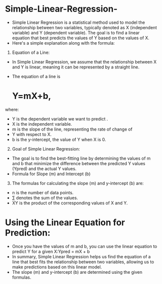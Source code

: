 # Simple-Linear-Regression-

- Simple Linear Regression is a statistical method used to model the relationship between two variables, typically denoted as 
X (independent variable) and Y (dependent variable). The goal is to find a linear equation that best predicts the values of Y based on the values of X.
- Here's a simple explanation along with the formula:
1. Equation of a Line:
- In Simple Linear Regression, we assume that the relationship between X and 
Y is linear, meaning it can be represented by a straight line.
- The equation of a line is 

   # Y=mX+b,

where:
* Y is the dependent variable we want to predict
.
* X is the independent variable.
* m is the slope of the line, representing the rate of change of 
* Y with respect to X.
* b is the y-intercept, the value of Y when X is 0.
2. Goal of Simple Linear Regression:

* The goal is to find the best-fitting line by determining the values of m and b that minimize the difference between the predicted Y values (Ypred) and the actual Y values.
* Formula for Slope (m) and Intercept (b)

3. The formulas for calculating the slope (m) and y-intercept (b) are:
- n is the number of data points.
- ∑ denotes the sum of the values.
- XY is the product of the corresponding values of X and Y.

# Using the Linear Equation for Prediction:
- Once you have the values of m and b, you can use the linear equation to predict Y for a given X:Ypred = mX + b
- In summary, Simple Linear Regression helps us find the equation of a line that best fits the relationship between two variables, allowing us to make predictions based on this linear model.
- The slope (m) and y-intercept (b) are determined using the given formulas.
